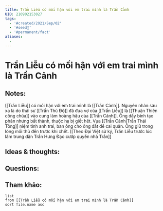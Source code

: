 ```yaml
---
title: Trần Liễu có mối hận với em trai mình là Trần Cảnh
UID: 210902153027
tags:
  - '#created/2021/Sep/02'
  - '#seed🥜'
  - '#permanent/fact'
aliases:
  - 
---
```

# Trần Liễu có mối hận với em trai mình là Trần Cảnh

## Notes:
[[Trần Liễu]] có mối hận với em trai mình là [[Trần Cảnh]]. 
Nguyên nhân sâu xa là do thái sư [[Trần Thủ Độ]] đã đưa vợ của [[Trần Liễu]] là [[Thuận Thiên công chúa]] vào cung làm hoàng hậu của [[Trần Cảnh]]. Ông dấy binh tạo phản nhưng bất thành, thuộc hạ bị giết hêt. Vua [[Trần Cảnh|Trần Thái Tông]] niệm tình anh trai, ban ông cho ông đất để cai quản. Ông giữ trong lòng mối thù đến trước khi chết. [[Theo Đại Việt sử ký, Trần Liễu trước lúc lâm trung dặn Trần Hưng Đạo cướp quyền nhà Trần]]

## Ideas & thoughts:

## Questions:


## Tham khảo:
```dataview
list
from [[Trần Liễu có mối hận với em trai mình là Trần Cảnh]]
sort file.name asc
```